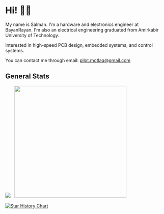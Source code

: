 # Hi! 👋🏻

My name is Salman. I'm a hardware and electronics engineer at BayanRayan. I'm also an electrical engineering graduated from Amirkabir University of Technology.

Interested in high-speed PCB design, embedded systems, and control systems.

You can contact me through email: pilot.motlaq@gmail.com

## General Stats

<div Style=“display:flex; justify-content:center; gap:2rem”>
    <img src="https://github-readme-stats.vercel.app/api?username=SMotlaq&theme=dark&show_icons=true&count_private=true&hide_rank=true" />
    &nbsp;
    <img src="https://github-readme-stats.vercel.app/api/top-langs/?username=SMotlaq&theme=dark&layout=compact" width="352" />
</div>

[![Star History Chart](https://api.star-history.com/svg?repos=SMotlaq/LoRa,SMotlaq/open-watch&type=Date&theme=dark)](https://star-history.com/#SMotlaq/open-watch&SMotlaq/lora&Date)
